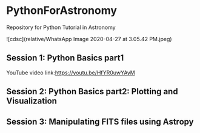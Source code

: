 # PythonForAstronomy
Repository for Python Tutorial in Astronomy

![cdsc](relative/WhatsApp Image 2020-04-27 at 3.05.42 PM.jpeg)
## Session 1: Python Basics part1

YouTube video link:https://youtu.be/HfYR0uwYAyM


## Session 2: Python Basics part2: Plotting and Visualization




## Session 3: Manipulating FITS files using Astropy
